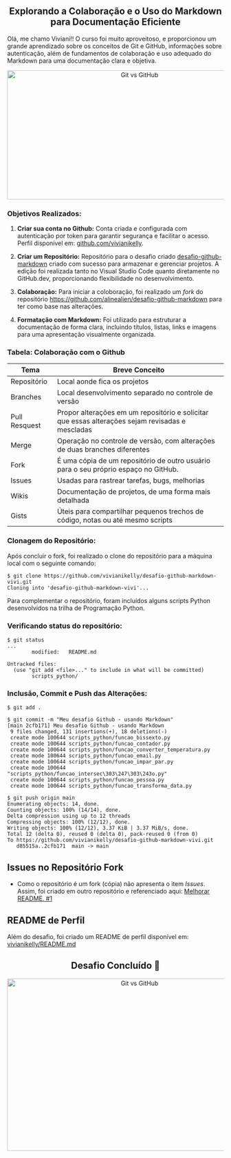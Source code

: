 <center><h2>Explorando a Colaboração e o Uso do Markdown para Documentação Eficiente</h2></center>

Olá, me chamo Viviani!! O curso foi muito aproveitoso, e proporcionou um grande aprendizado sobre os conceitos de Git e GitHub, informações sobre autenticação, além de fundamentos de colaboração e uso adequado do Markdown para uma documentação clara e objetiva.

<div align="center"><img src="https://inklysaraujo.com.br/wp-content/uploads/2022/10/git-vs-github.png" alt="Git vs GitHub" width="600" height="300"></div>

### Objetivos Realizados:

1. **Criar sua conta no Github:** Conta criada e configurada com autenticação por token para garantir segurança e facilitar o acesso. Perfil disponível em: [github.com/vivianikelly](https://github.com/vivianikelly).

2. **Criar um Repositório:** Repositório para o desafio criado [desafio-github-markdown](https://github.com/vivianikelly/desafio-github-markdown-vivi) criado com sucesso para armazenar e gerenciar projetos. A edição foi realizada tanto no Visual Studio Code quanto diretamente no GitHub.dev, proporcionando flexibilidade no desenvolvimento.

3. **Colaboração:** Para iniciar a coloboração, foi realizado um *fork* do repositório https://github.com/alinealien/desafio-github-markdown para ter como base nas alterações. 

4. **Formatação com Markdown:** Foi utilizado para estruturar a documentação de forma clara, incluindo títulos, listas, links e imagens para uma apresentação visualmente organizada.

### Tabela: Colaboração com o Github

Tema | Breve Conceito
-|-
Repositório |Local aonde fica os projetos
Branches |Local desenvolvimento separado no controle de versão
Pull Resquest|Propor alterações em um repositório e solicitar que essas alterações sejam revisadas e mescladas
Merge |Operação no controle de versão, com alterações de duas branches diferentes
Fork |É uma cópia de um repositório de outro usuário para o seu próprio espaço no GitHub. 
Issues |Usadas para rastrear tarefas, bugs, melhorias
Wikis |Documentação de projetos, de uma forma mais detalhada
Gists |Úteis para compartilhar pequenos trechos de código, notas ou até mesmo scripts

### Clonagem do Repositório:

Após concluir o fork, foi realizado o clone do repositório para a máquina local com o seguinte comando:

``` 
$ git clone https://github.com/vivianikelly/desafio-github-markdown-vivi.git
Cloning into 'desafio-github-markdown-vivi'... 
```

Para complementar o repositório, foram incluídos alguns scripts Python desenvolvidos na trilha de Programação Python.

### Verificando status do repositório:

```
$ git status
...
        modified:   README.md

Untracked files:
  (use "git add <file>..." to include in what will be committed)
        scripts_python/
```

### Inclusão, Commit e Push das Alterações:

```
$ git add .

$ git commit -m "Meu desafio Github - usando Markdown"
[main 2cfb171] Meu desafio Github - usando Markdown
 9 files changed, 131 insertions(+), 18 deletions(-)
 create mode 100644 scripts_python/funcao_bissexto.py
 create mode 100644 scripts_python/funcao_contador.py
 create mode 100644 scripts_python/funcao_converter_temperatura.py
 create mode 100644 scripts_python/funcao_email.py
 create mode 100644 scripts_python/funcao_impar_par.py
 create mode 100644 "scripts_python/funcao_intersec\303\247\303\243o.py"
 create mode 100644 scripts_python/funcao_pessoa.py
 create mode 100644 scripts_python/funcao_transforma_data.py

$ git push origin main
Enumerating objects: 14, done.
Counting objects: 100% (14/14), done.
Delta compression using up to 12 threads
Compressing objects: 100% (12/12), done.
Writing objects: 100% (12/12), 3.37 KiB | 3.37 MiB/s, done.
Total 12 (delta 0), reused 0 (delta 0), pack-reused 0 (from 0)
To https://github.com/vivianikelly/desafio-github-markdown-vivi.git
   d85515a..2cfb171  main -> main
```

## Issues no Repositório Fork

- Como o repositório é um fork (cópia) não apresenta o item *Issues*. Assim, foi criado em outro repositório e referenciado aqui: [Melhorar README. #1]( https://github.com/vivianikelly/meu-repositorio-autenticacoes-DIO/issues/1#issue-2640908937)

## README de Perfil

Além do desafio, foi criado um README de perfil disponível em:  [vivianikelly/README.md](https://github.com/vivianikelly/vivianikelly)


<div align="center"><h2> Desafio Concluído 🚀</h2></div>

<div align="center"><img src="https://img.freepik.com/vetores-premium/concluido-conceito-de-trabalho-projeto-concluido-escolha-aprovada-ideia-de-tarefa-concluida-questionario-on-line_675567-1668.jpg" alt="Git vs GitHub" width="600" height="400"></div><br><br>